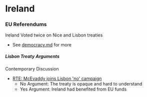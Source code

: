 # Ireland

### EU Referendums
Ireland Voted twice on Nice and Lisbon treaties
* See [democracy.md](https://github.com/eurohat1984/eurohat1984/blob/main/democracy.md#eu-treaties) for more

##### Lisbon Treaty Arguments

Contemporary Discussion
* [RTE: McEvaddy joins Lisbon 'no' campaign](https://www.rte.ie/news/2008/0420/102274-eulisbon/)
  * No Argument: The treaty is opaque and hard to understand
  * Yes Argument: Ireland had benefited from EU funds


